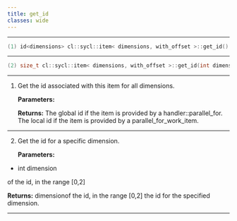 ```yaml
---
title: get_id
classes: wide
---
```



---

```cpp
(1) id<dimensions> cl::sycl::item< dimensions, with_offset >::get_id() const
```

---

```cpp
(2) size_t cl::sycl::item< dimensions, with_offset >::get_id(int dimension) const
```

---

1. Get the id associated with this item for all dimensions. 

   **Parameters:**

   **Returns:** The global id if the item is provided by a handler::parallel_for. The local id if the item is provided by a parallel_for_work_item. 

---

2. Get the id for a specific dimension. 

   **Parameters:**

  * int dimension

   of the id, in the range [0,2] 

   **Returns:** dimensionof the id, in the range [0,2] the id for the specified dimension. 

---

